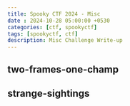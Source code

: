 ```yaml
---
title: Spooky CTF 2024 - Misc
date : 2024-10-28 05:00:00 +0530
categories: [ctf, spookyctf]
tags: [spookyctf, ctf]
description: Misc Challenge Write-up
---
```


## two-frames-one-champ

## strange-sightings